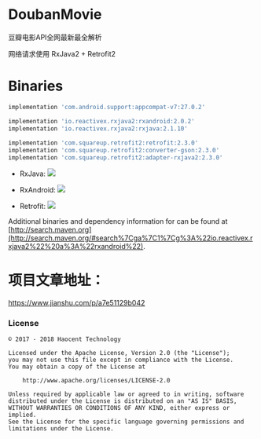 # DoubanMovie
豆瓣电影API全网最新最全解析

网络请求使用 RxJava2 + Retrofit2

# Binaries

```groovy
implementation 'com.android.support:appcompat-v7:27.0.2'

implementation 'io.reactivex.rxjava2:rxandroid:2.0.2'
implementation 'io.reactivex.rxjava2:rxjava:2.1.10'
	
implementation 'com.squareup.retrofit2:retrofit:2.3.0'
implementation 'com.squareup.retrofit2:converter-gson:2.3.0'
implementation 'com.squareup.retrofit2:adapter-rxjava2:2.3.0'
```

* RxJava: <a href='http://search.maven.org/#search%7Cga%7C1%7Cg%3A%22io.reactivex.rxjava2%22%20a%3A%22rxjava%22'><img src='http://img.shields.io/maven-central/v/io.reactivex.rxjava2/rxjava.svg'></a>

* RxAndroid: <a href='http://search.maven.org/#search%7Cga%7C1%7Cg%3A%22io.reactivex.rxjava2%22%20a%3A%22rxandroid%22'><img src='http://img.shields.io/maven-central/v/io.reactivex.rxjava2/rxandroid.svg'></a>

* Retrofit: <a href='http://search.maven.org/#artifactdetails%7Ccom.squareup.retrofit2%7Cretrofit-mock%7C2.3.0%7C'><img src='https://img.shields.io/maven-central/v/com.squareup.retrofit2/retrofit.svg'></a>

Additional binaries and dependency information for can be found at [http://search.maven.org](http://search.maven.org/#search%7Cga%7C1%7Cg%3A%22io.reactivex.rxjava2%22%20a%3A%22rxandroid%22).

# 项目文章地址：
https://www.jianshu.com/p/a7e51129b042

### License
```
© 2017 - 2018 Haocent Technology

Licensed under the Apache License, Version 2.0 (the "License");
you may not use this file except in compliance with the License.
You may obtain a copy of the License at

    http://www.apache.org/licenses/LICENSE-2.0

Unless required by applicable law or agreed to in writing, software
distributed under the License is distributed on an "AS IS" BASIS,
WITHOUT WARRANTIES OR CONDITIONS OF ANY KIND, either express or implied.
See the License for the specific language governing permissions and
limitations under the License.
```
